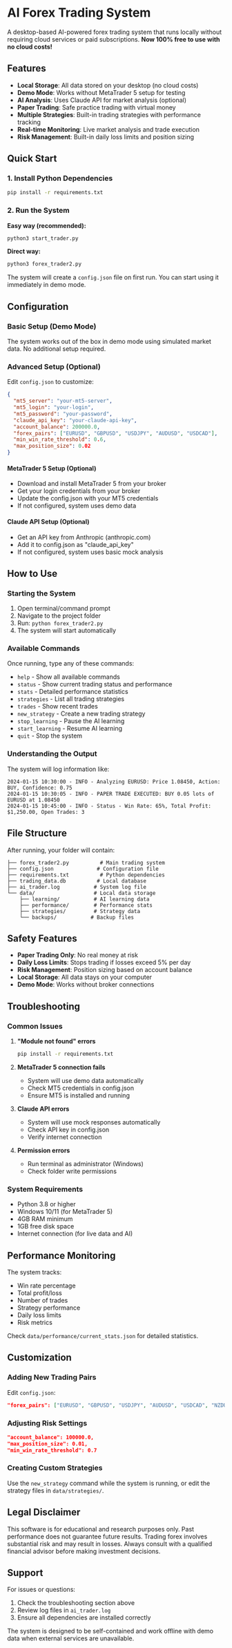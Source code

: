 # AI Forex Trading System

A desktop-based AI-powered forex trading system that runs locally without requiring cloud services or paid subscriptions. **Now 100% free to use with no cloud costs!**

## Features

- **Local Storage**: All data stored on your desktop (no cloud costs)
- **Demo Mode**: Works without MetaTrader 5 setup for testing
- **AI Analysis**: Uses Claude API for market analysis (optional)
- **Paper Trading**: Safe practice trading with virtual money
- **Multiple Strategies**: Built-in trading strategies with performance tracking
- **Real-time Monitoring**: Live market analysis and trade execution
- **Risk Management**: Built-in daily loss limits and position sizing

## Quick Start

### 1. Install Python Dependencies

```bash
pip install -r requirements.txt
```

### 2. Run the System

**Easy way (recommended):**
```bash
python3 start_trader.py
```

**Direct way:**
```bash
python3 forex_trader2.py
```

The system will create a `config.json` file on first run. You can start using it immediately in demo mode.

## Configuration

### Basic Setup (Demo Mode)
The system works out of the box in demo mode using simulated market data. No additional setup required.

### Advanced Setup (Optional)

Edit `config.json` to customize:

```json
{
  "mt5_server": "your-mt5-server",
  "mt5_login": "your-login",
  "mt5_password": "your-password",
  "claude_api_key": "your-claude-api-key",
  "account_balance": 200000.0,
  "forex_pairs": ["EURUSD", "GBPUSD", "USDJPY", "AUDUSD", "USDCAD"],
  "min_win_rate_threshold": 0.6,
  "max_position_size": 0.02
}
```

#### MetaTrader 5 Setup (Optional)
- Download and install MetaTrader 5 from your broker
- Get your login credentials from your broker
- Update the config.json with your MT5 credentials
- If not configured, system uses demo data

#### Claude API Setup (Optional)
- Get an API key from Anthropic (anthropic.com)
- Add it to config.json as "claude_api_key"
- If not configured, system uses basic mock analysis

## How to Use

### Starting the System

1. Open terminal/command prompt
2. Navigate to the project folder
3. Run: `python forex_trader2.py`
4. The system will start automatically

### Available Commands

Once running, type any of these commands:

- `help` - Show all available commands
- `status` - Show current trading status and performance
- `stats` - Detailed performance statistics
- `strategies` - List all trading strategies
- `trades` - Show recent trades
- `new_strategy` - Create a new trading strategy
- `stop_learning` - Pause the AI learning
- `start_learning` - Resume AI learning
- `quit` - Stop the system

### Understanding the Output

The system will log information like:
```
2024-01-15 10:30:00 - INFO - Analyzing EURUSD: Price 1.08450, Action: BUY, Confidence: 0.75
2024-01-15 10:30:05 - INFO - PAPER TRADE EXECUTED: BUY 0.05 lots of EURUSD at 1.08450
2024-01-15 10:45:00 - INFO - Status - Win Rate: 65%, Total Profit: $1,250.00, Open Trades: 3
```

## File Structure

After running, your folder will contain:

```
├── forex_trader2.py          # Main trading system
├── config.json              # Configuration file
├── requirements.txt          # Python dependencies
├── trading_data.db          # Local database
├── ai_trader.log           # System log file
└── data/                   # Local data storage
    ├── learning/           # AI learning data
    ├── performance/        # Performance stats
    ├── strategies/         # Strategy data
    └── backups/           # Backup files
```

## Safety Features

- **Paper Trading Only**: No real money at risk
- **Daily Loss Limits**: Stops trading if losses exceed 5% per day
- **Risk Management**: Position sizing based on account balance
- **Local Storage**: All data stays on your computer
- **Demo Mode**: Works without broker connections

## Troubleshooting

### Common Issues

1. **"Module not found" errors**
   ```bash
   pip install -r requirements.txt
   ```

2. **MetaTrader 5 connection fails**
   - System will use demo data automatically
   - Check MT5 credentials in config.json
   - Ensure MT5 is installed and running

3. **Claude API errors**
   - System will use mock responses automatically
   - Check API key in config.json
   - Verify internet connection

4. **Permission errors**
   - Run terminal as administrator (Windows)
   - Check folder write permissions

### System Requirements

- Python 3.8 or higher
- Windows 10/11 (for MetaTrader 5)
- 4GB RAM minimum
- 1GB free disk space
- Internet connection (for live data and AI)

## Performance Monitoring

The system tracks:
- Win rate percentage
- Total profit/loss
- Number of trades
- Strategy performance
- Daily loss limits
- Risk metrics

Check `data/performance/current_stats.json` for detailed statistics.

## Customization

### Adding New Trading Pairs

Edit `config.json`:
```json
"forex_pairs": ["EURUSD", "GBPUSD", "USDJPY", "AUDUSD", "USDCAD", "NZDUSD"]
```

### Adjusting Risk Settings

```json
"account_balance": 100000.0,
"max_position_size": 0.01,
"min_win_rate_threshold": 0.7
```

### Creating Custom Strategies

Use the `new_strategy` command while the system is running, or edit the strategy files in `data/strategies/`.

## Legal Disclaimer

This software is for educational and research purposes only. Past performance does not guarantee future results. Trading forex involves substantial risk and may result in losses. Always consult with a qualified financial advisor before making investment decisions.

## Support

For issues or questions:
1. Check the troubleshooting section above
2. Review log files in `ai_trader.log`
3. Ensure all dependencies are installed correctly

The system is designed to be self-contained and work offline with demo data when external services are unavailable.